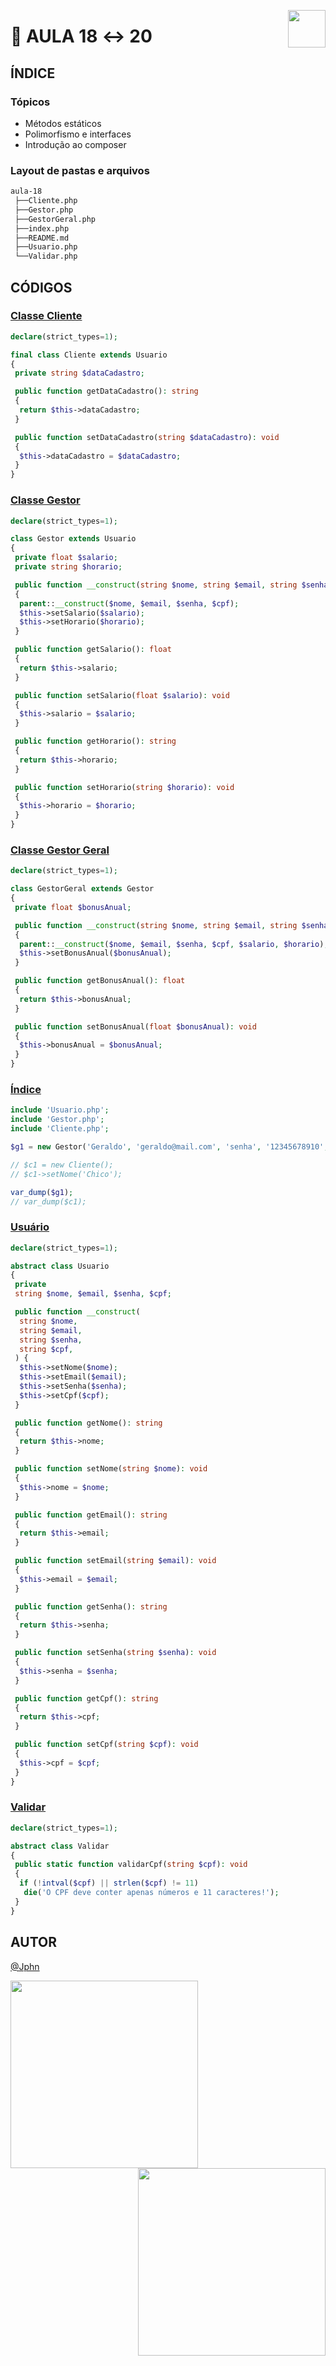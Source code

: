 <a href="https://www.beacademy.com.br/devstartpaylivre/" target="_blank"><img src="https://www.beacademy.com.br/wp-content/uploads/2022/02/Cubo.png" align="right" width="60"/></a>

# 📂 AULA 18 ↔ 20

## ÍNDICE

### Tópicos

- Métodos estáticos
- Polimorfismo e interfaces
- Introdução ao composer

### Layout de pastas e arquivos

```sh
aula-18
 ├──Cliente.php
 ├──Gestor.php
 ├──GestorGeral.php
 ├──index.php
 ├──README.md
 ├──Usuario.php
 └──Validar.php
```

## CÓDIGOS

### [Classe Cliente](./Cliente.php)

```php
declare(strict_types=1);

final class Cliente extends Usuario
{
 private string $dataCadastro;

 public function getDataCadastro(): string
 {
  return $this->dataCadastro;
 }

 public function setDataCadastro(string $dataCadastro): void
 {
  $this->dataCadastro = $dataCadastro;
 }
}

```

### [Classe Gestor](./Gestor.php)

```php
declare(strict_types=1);

class Gestor extends Usuario
{
 private float $salario;
 private string $horario;

 public function __construct(string $nome, string $email, string $senha, string $cpf, float $salario, string $horario)
 {
  parent::__construct($nome, $email, $senha, $cpf);
  $this->setSalario($salario);
  $this->setHorario($horario);
 }

 public function getSalario(): float
 {
  return $this->salario;
 }

 public function setSalario(float $salario): void
 {
  $this->salario = $salario;
 }

 public function getHorario(): string
 {
  return $this->horario;
 }

 public function setHorario(string $horario): void
 {
  $this->horario = $horario;
 }
}
```

### [Classe Gestor Geral](./GestorGeral.php)

```php
declare(strict_types=1);

class GestorGeral extends Gestor
{
 private float $bonusAnual;

 public function __construct(string $nome, string $email, string $senha, string $cpf, float $salario, string $horario, float $bonusAnual)
 {
  parent::__construct($nome, $email, $senha, $cpf, $salario, $horario);
  $this->setBonusAnual($bonusAnual);
 }

 public function getBonusAnual(): float
 {
  return $this->bonusAnual;
 }

 public function setBonusAnual(float $bonusAnual): void
 {
  $this->bonusAnual = $bonusAnual;
 }
}
```

### [Índice](./index.php)

```php
include 'Usuario.php';
include 'Gestor.php';
include 'Cliente.php';

$g1 = new Gestor('Geraldo', 'geraldo@mail.com', 'senha', '12345678910', 4000, '12:00');

// $c1 = new Cliente();
// $c1->setNome('Chico');

var_dump($g1);
// var_dump($c1);
```

### [Usuário](./Usuario.php)

```php
declare(strict_types=1);

abstract class Usuario
{
 private
 string $nome, $email, $senha, $cpf;

 public function __construct(
  string $nome,
  string $email,
  string $senha,
  string $cpf,
 ) {
  $this->setNome($nome);
  $this->setEmail($email);
  $this->setSenha($senha);
  $this->setCpf($cpf);
 }

 public function getNome(): string
 {
  return $this->nome;
 }

 public function setNome(string $nome): void
 {
  $this->nome = $nome;
 }

 public function getEmail(): string
 {
  return $this->email;
 }

 public function setEmail(string $email): void
 {
  $this->email = $email;
 }

 public function getSenha(): string
 {
  return $this->senha;
 }

 public function setSenha(string $senha): void
 {
  $this->senha = $senha;
 }

 public function getCpf(): string
 {
  return $this->cpf;
 }

 public function setCpf(string $cpf): void
 {
  $this->cpf = $cpf;
 }
}
```

### [Validar](./Validar.php)

```php
declare(strict_types=1);

abstract class Validar
{
 public static function validarCpf(string $cpf): void
 {
  if (!intval($cpf) || strlen($cpf) != 11)
   die('O CPF deve conter apenas números e 11 caracteres!');
 }
}
```

## AUTOR

[@Jphn](https://github.com/Jphn)

<a href="https://www.beacademy.com.br/" target="_blank"><img src="https://www.beacademy.com.br/wp-content/uploads/2019/11/Logo-Topo.png" width="300" align="left" /></a>
<a href="https://www.paylivre.com/" target="_blank"><img src="https://web.paylivre.com/static/media/logo-blue.c7100186.png" width="300" align="right" /></a>
